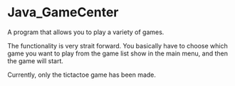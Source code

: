 # Java_GameCenter
A program that allows you to play a variety of games.

The functionality is very strait forward. You basically have to choose which game you want to play from the game list show in the main menu, and then the game will start.

Currently, only the tictactoe game has been made.
